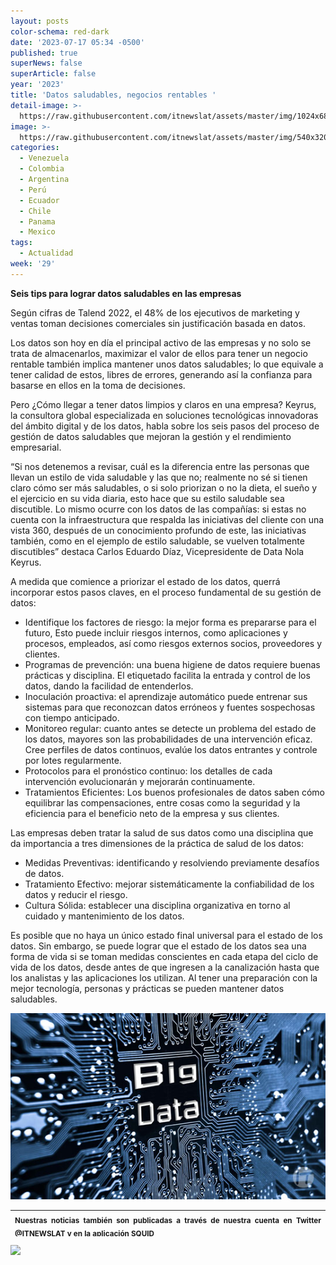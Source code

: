 ```yaml
---
layout: posts
color-schema: red-dark
date: '2023-07-17 05:34 -0500'
published: true
superNews: false
superArticle: false
year: '2023'
title: 'Datos saludables, negocios rentables '
detail-image: >-
  https://raw.githubusercontent.com/itnewslat/assets/master/img/1024x680/Big-Data-g.jpg
image: >-
  https://raw.githubusercontent.com/itnewslat/assets/master/img/540x320/Big-Data-p.jpg
categories:
  - Venezuela
  - Colombia
  - Argentina
  - Perú
  - Ecuador
  - Chile
  - Panama
  - Mexico
tags:
  - Actualidad
week: '29'
---
```

**Seis tips para lograr datos saludables en las empresas**
 
Según cifras de Talend 2022, el 48% de los ejecutivos de marketing y ventas toman decisiones comerciales sin justificación basada en datos.
 
Los datos son hoy en día el principal activo de las empresas y no solo se trata de almacenarlos, maximizar el valor de ellos para tener un negocio rentable también implica mantener unos datos saludables; lo que equivale a tener calidad de estos, libres de errores, generando así la confianza para basarse en ellos en la toma de decisiones.
 
Pero ¿Cómo llegar a tener datos limpios y claros en una empresa? Keyrus, la consultora global especializada en soluciones tecnológicas innovadoras del ámbito digital y de los datos, habla sobre los seis pasos del proceso de gestión de datos saludables que mejoran la gestión y el rendimiento empresarial.
 
“Si nos detenemos a revisar, cuál es la diferencia entre las personas que llevan un estilo de vida saludable y las que no; realmente no sé si tienen claro cómo ser más saludables, o si solo priorizan o no la dieta, el sueño y el ejercicio en su vida diaria, esto hace que su estilo saludable sea discutible. Lo mismo ocurre con los datos de las compañías: si estas no cuenta con la infraestructura que respalda las iniciativas del cliente con una vista 360, después de un conocimiento profundo de este, las iniciativas también, como en el ejemplo de estilo saludable, se vuelven totalmente discutibles” destaca Carlos Eduardo Díaz, Vicepresidente de Data Nola Keyrus.
 
A medida que comience a priorizar el estado de los datos, querrá incorporar estos pasos claves, en el proceso fundamental de su gestión de datos:  

- Identifique los factores de riesgo: la mejor forma es prepararse para el futuro, Esto puede incluir riesgos internos, como aplicaciones y procesos, empleados, así como riesgos externos socios, proveedores y clientes.  
- Programas de prevención: una buena higiene de datos requiere buenas prácticas y disciplina. El etiquetado facilita la entrada y control de los datos, dando la facilidad de entenderlos.  
- Inoculación proactiva: el aprendizaje automático puede entrenar sus sistemas para que reconozcan datos erróneos y fuentes sospechosas con tiempo anticipado.  
- Monitoreo regular: cuanto antes se detecte un problema del estado de los datos, mayores son las probabilidades de una intervención eficaz. Cree perfiles de datos continuos, evalúe los datos entrantes y controle por lotes regularmente.   
- Protocolos para el pronóstico continuo: los detalles de cada intervención evolucionarán y mejorarán continuamente.  
- Tratamientos Eficientes: Los buenos profesionales de datos saben cómo equilibrar las compensaciones, entre cosas como la seguridad y la eficiencia para el beneficio neto de la empresa y sus clientes.
 

Las empresas deben tratar la salud de sus datos como una disciplina que da importancia a tres dimensiones de la práctica de salud de los datos: 

- Medidas Preventivas: identificando y resolviendo previamente desafíos de datos.
- Tratamiento Efectivo: mejorar sistemáticamente la confiabilidad de los datos y reducir el riesgo.
- Cultura Sólida:  establecer una disciplina organizativa en torno al cuidado y mantenimiento de los datos. 

Es posible que no haya un único estado final universal para el estado de los datos. Sin embargo, se puede lograr que el estado de los datos sea una forma de vida si se toman medidas conscientes en cada etapa del ciclo de vida de los datos, desde antes de que ingresen a la canalización hasta que los analistas y las aplicaciones los utilizan. Al tener una preparación con la mejor tecnología, personas y prácticas se pueden mantener datos saludables. 

![](https://raw.githubusercontent.com/itnewslat/assets/master/img/540x320/Big-Data-p.jpg)

<table style="height: 42px;" width="569">
<tbody>
<tr>
<td style="text-align: justify;"><sub><strong>Nuestras noticias también son publicadas a través de nuestra cuenta en Twitter <a href="https://twitter.com/itnewslat?lang=es">@ITNEWSLAT</a> y en la aplicación <a href="https://squidapp.co/en/">SQUID</a></strong></sub></td>
</tr>
</tbody>
</table>
<img src="https://tracker.metricool.com/c3po.jpg?hash=56f88a41e39ab42c063cc51676587a04"/>